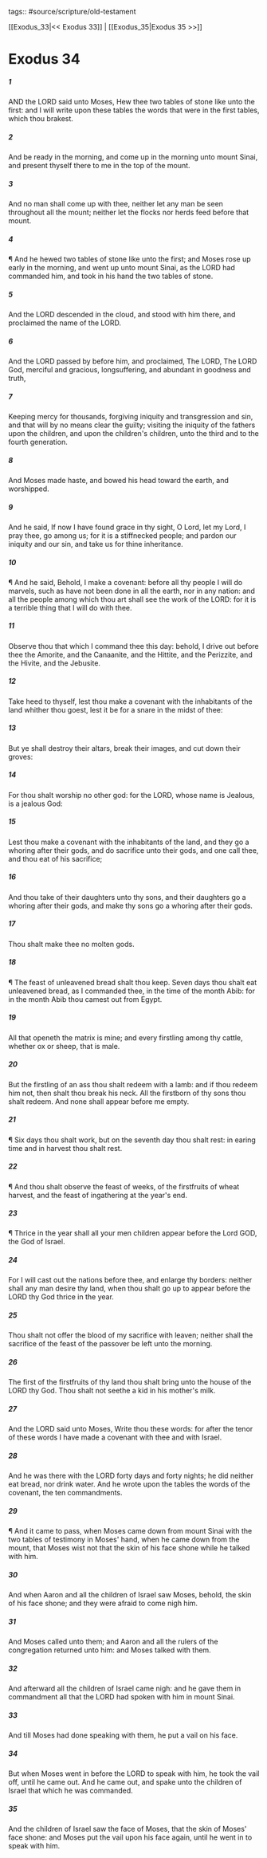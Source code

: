tags:: #source/scripture/old-testament

[[Exodus_33|<< Exodus 33]] | [[Exodus_35|Exodus 35 >>]]

# Exodus 34

##### 1

AND the LORD said unto Moses, Hew thee two tables of stone like unto the first: and I will write upon these tables the words that were in the first tables, which thou brakest.

##### 2

And be ready in the morning, and come up in the morning unto mount Sinai, and present thyself there to me in the top of the mount.

##### 3

And no man shall come up with thee, neither let any man be seen throughout all the mount; neither let the flocks nor herds feed before that mount.

##### 4

¶ And he hewed two tables of stone like unto the first; and Moses rose up early in the morning, and went up unto mount Sinai, as the LORD had commanded him, and took in his hand the two tables of stone.

##### 5

And the LORD descended in the cloud, and stood with him there, and proclaimed the name of the LORD.

##### 6

And the LORD passed by before him, and proclaimed, The LORD, The LORD God, merciful and gracious, longsuffering, and abundant in goodness and truth,

##### 7

Keeping mercy for thousands, forgiving iniquity and transgression and sin, and that will by no means clear the guilty; visiting the iniquity of the fathers upon the children, and upon the children's children, unto the third and to the fourth generation.

##### 8

And Moses made haste, and bowed his head toward the earth, and worshipped.

##### 9

And he said, If now I have found grace in thy sight, O Lord, let my Lord, I pray thee, go among us; for it is a stiffnecked people; and pardon our iniquity and our sin, and take us for thine inheritance.

##### 10

¶ And he said, Behold, I make a covenant: before all thy people I will do marvels, such as have not been done in all the earth, nor in any nation: and all the people among which thou art shall see the work of the LORD: for it is a terrible thing that I will do with thee.

##### 11

Observe thou that which I command thee this day: behold, I drive out before thee the Amorite, and the Canaanite, and the Hittite, and the Perizzite, and the Hivite, and the Jebusite.

##### 12

Take heed to thyself, lest thou make a covenant with the inhabitants of the land whither thou goest, lest it be for a snare in the midst of thee:

##### 13

But ye shall destroy their altars, break their images, and cut down their groves:

##### 14

For thou shalt worship no other god: for the LORD, whose name is Jealous, is a jealous God:

##### 15

Lest thou make a covenant with the inhabitants of the land, and they go a whoring after their gods, and do sacrifice unto their gods, and one call thee, and thou eat of his sacrifice;

##### 16

And thou take of their daughters unto thy sons, and their daughters go a whoring after their gods, and make thy sons go a whoring after their gods.

##### 17

Thou shalt make thee no molten gods.

##### 18

¶ The feast of unleavened bread shalt thou keep. Seven days thou shalt eat unleavened bread, as I commanded thee, in the time of the month Abib: for in the month Abib thou camest out from Egypt.

##### 19

All that openeth the matrix is mine; and every firstling among thy cattle, whether ox or sheep, that is male.

##### 20

But the firstling of an ass thou shalt redeem with a lamb: and if thou redeem him not, then shalt thou break his neck. All the firstborn of thy sons thou shalt redeem. And none shall appear before me empty.

##### 21

¶ Six days thou shalt work, but on the seventh day thou shalt rest: in earing time and in harvest thou shalt rest.

##### 22

¶ And thou shalt observe the feast of weeks, of the firstfruits of wheat harvest, and the feast of ingathering at the year's end.

##### 23

¶ Thrice in the year shall all your men children appear before the Lord GOD, the God of Israel.

##### 24

For I will cast out the nations before thee, and enlarge thy borders: neither shall any man desire thy land, when thou shalt go up to appear before the LORD thy God thrice in the year.

##### 25

Thou shalt not offer the blood of my sacrifice with leaven; neither shall the sacrifice of the feast of the passover be left unto the morning.

##### 26

The first of the firstfruits of thy land thou shalt bring unto the house of the LORD thy God. Thou shalt not seethe a kid in his mother's milk.

##### 27

And the LORD said unto Moses, Write thou these words: for after the tenor of these words I have made a covenant with thee and with Israel.

##### 28

And he was there with the LORD forty days and forty nights; he did neither eat bread, nor drink water. And he wrote upon the tables the words of the covenant, the ten commandments.

##### 29

¶ And it came to pass, when Moses came down from mount Sinai with the two tables of testimony in Moses' hand, when he came down from the mount, that Moses wist not that the skin of his face shone while he talked with him.

##### 30

And when Aaron and all the children of Israel saw Moses, behold, the skin of his face shone; and they were afraid to come nigh him.

##### 31

And Moses called unto them; and Aaron and all the rulers of the congregation returned unto him: and Moses talked with them.

##### 32

And afterward all the children of Israel came nigh: and he gave them in commandment all that the LORD had spoken with him in mount Sinai.

##### 33

And till Moses had done speaking with them, he put a vail on his face.

##### 34

But when Moses went in before the LORD to speak with him, he took the vail off, until he came out. And he came out, and spake unto the children of Israel that which he was commanded.

##### 35

And the children of Israel saw the face of Moses, that the skin of Moses' face shone: and Moses put the vail upon his face again, until he went in to speak with him.
